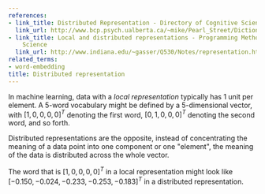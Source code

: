 ```yaml
---
references:
- link_title: Distributed Representation - Directory of Cognitive Science
  link_url: http://www.bcp.psych.ualberta.ca/~mike/Pearl_Street/Dictionary/contents/D/distributed.html
- link_title: Local and distributed representations - Programming Methods for Cognitive
    Science
  link_url: http://www.indiana.edu/~gasser/Q530/Notes/representation.html
related_terms:
- word-embedding
title: Distributed representation
---
```

In machine learning, data with a *local representation* typically has 1 unit per element.
A 5-word vocabulary might be defined by a 5-dimensional vector, with
$[1, 0, 0, 0, 0]^T$ denoting the first word, $[0, 1, 0, 0, 0]^T$ denoting the second word,
and so forth.

Distributed representations are the opposite, instead of concentrating the meaning
of a data point into one component or one "element", the meaning of the
data is distributed across the whole vector.

The word that is $[1, 0, 0, 0, 0]^T$ in a local representation might look like
$[-0.150, -0.024, -0.233, -0.253, -0.183]^T$ in a distributed representation.